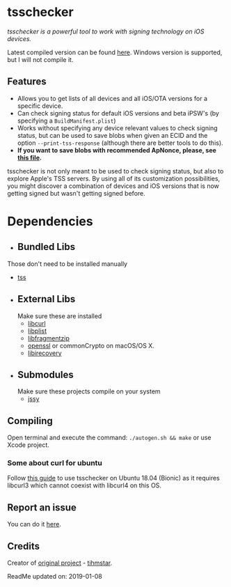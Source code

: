 # tsschecker  
_tsschecker is a powerful tool to work with signing technology on iOS devices._

Latest compiled version can be found [here](https://github.com/s0uthwest/tsschecker/releases). Windows version is supported, but I will not compile it.

## Features  
* Allows you to get lists of all devices and all iOS/OTA versions for a specific device.
* Can check signing status for default iOS versions and beta iPSW's (by specifying a `BuildManifest.plist`)
* Works without specifying any device relevant values to check signing status, but can be used to save blobs when given an ECID and the option `--print-tss-response` (although there are better tools to do this).
* __If you want to save blobs with recommended ApNonce, please, see [this file](https://github.com/s0uthwest/tsschecker/blob/master/nonces.txt).__

tsschecker is not only meant to be used to check signing status, but also to explore Apple's TSS servers.
By using all of its customization possibilities, you might discover a combination of devices and iOS versions that is now getting signed but wasn't getting signed before.  

# Dependencies
*  ## Bundled Libs
  Those don't need to be installed manually
  * [tss](https://github.com/libimobiledevice)
* ## External Libs
  Make sure these are installed
  * [libcurl](https://curl.haxx.se/libcurl/)
  * [libplist](https://github.com/libimobiledevice/libplist)
  * [libfragmentzip](https://github.com/encounter/libfragmentzip)
  * [openssl](https://github.com/openssl/openssl) or commonCrypto on macOS/OS X.
  * [libirecovery](https://github.com/libimobiledevice/libirecovery)
* ## Submodules
  Make sure these projects compile on your system
  * [jssy](https://github.com/tihmstar/jssy)

## Compiling
Open terminal and execute the command: `./autogen.sh && make` or use Xcode project.

### Some about curl for ubuntu
Follow [this guide](https://dev.to/jake/using-libcurl3-and-libcurl4-on-ubuntu-1804-bionic-184g) to use tsschecker on Ubuntu 18.04 (Bionic) as it requires libcurl3 which cannot coexist with libcurl4 on this OS.

## Report an issue
You can do it [here](https://github.com/s0uthwest/tsschecker/issues).

## Credits
Creator of [original project](https://github.com/tihmstar/tsschecker) - [tihmstar](https://github.com/tihmstar).


ReadMe updated on:
     2019-01-08
